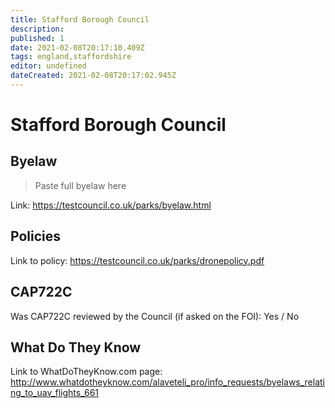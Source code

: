 ```yaml
---
title: Stafford Borough Council
description:
published: 1
date: 2021-02-08T20:17:10.409Z
tags: england,staffordshire
editor: undefined
dateCreated: 2021-02-08T20:17:02.945Z
---
```


# Stafford Borough Council


## Byelaw
> Paste full byelaw here

Link:
https://testcouncil.co.uk/parks/byelaw.html

## Policies
Link to policy:
https://testcouncil.co.uk/parks/dronepolicy.pdf

## CAP722C

Was CAP722C reviewed by the Council (if asked on the FOI): Yes / No

## What Do They Know

Link to WhatDoTheyKnow.com page:
http://www.whatdotheyknow.com/alaveteli_pro/info_requests/byelaws_relating_to_uav_flights_661

